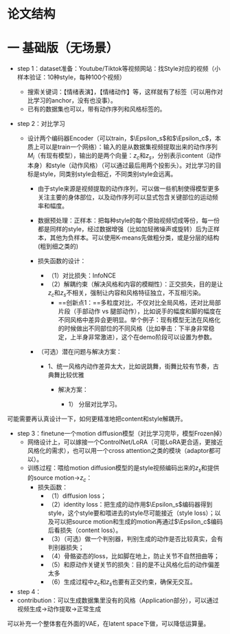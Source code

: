 # 论文结构

# 一 基础版（无场景）

- step 1：dataset准备：Youtube/Tiktok等视频网站：找Style对应的视频（小样本验证：10种style，每种100个视频）

  - 搜索关键词：【情绪表演】，【情绪动作】等，这样就有了标签（可以用作对比学习的anchor，没有也没事）。
  - 已有的数据集也可以，带有动作序列和风格标签的。

- step 2：对比学习

  - 设计两个编码器Encoder（可以train，$\Epsilon_s$和$\Epsilon_c$，本质上可以是train一个网络）：输入的是从数据集视频提取出来的动作序列$M_i$（有现有模型），输出的是两个向量：$z_c$和$z_s$，分别表示content（动作本身）和style（动作风格）（可以通过最后用两个投影头）。对比学习的目标是style，同类别style会相近，不同类别style会远离。

    - 由于style来源是视频提取的动作序列，可以做一些机制使得模型更多关注主要的身体部位，以及动作序列可以显式包含关键部位的运动频率和幅度。

    - 数据预处理：正样本：把每种style的每个原始视频切成等份，每一份都是同样的style，经过数据增强（比如加轻微噪声或旋转）后为正样本，其他为负样本。可以使用K-means先做粗分类，或是分层的结构(粗到细之类的)

    - 损失函数的设计：

      - （1）对比损失：InfoNCE
      - （2）解耦约束（解决风格和内容的模糊性）：正交损失，目的是让$z_c$和$z_s$不相关，强制让内容和风格特征独立，不互相污染。
        - ==创新点1：==多粒度对比，不仅对比全局风格，还对比局部片段（手部动作 vs 腿部动作），比如说手的幅度和脚的幅度在不同风格中差异会更明显。举个例子：现有模型无法在风格化的时候做出不同部位的不同风格（比如拳击：下半身非常稳定，上半身非常激进），这个在demo阶段可以设置为参数。

    - （可选）潜在问题与解决方案：

      - 1、统一风格内动作差异太大，比如说跳舞，街舞比较有节奏，古典舞比较优雅

        - 解决方案：

          - 1） 分层对比学习。

可能需要再认真设计一下，如何更精准地把content和style解耦开。

- step 3：finetune一个motion diffusion模型（对比学习完毕，模型Frozen掉）
  - 网络设计上，可以嫁接一个ControlNet/LoRA（可能LoRA更合适，更接近风格化的需求），也可以用一个cross attention之类的模块（adaptor都可以）。
  - 训练过程：喂给motion diffusion模型的是style视频编码出来的$z_s$和提供的source motion->$z_c$：
    - 损失函数：
      - （1）diffusion loss；
      - （2）identity loss：把生成的动作用$\Epsilon_s$编码器得到style，这个style要和喂进去的style尽可能接近（style loss）；以及可以把source motion和生成的motion再通过$\Epsilon_c$编码后看损失（content loss）。
      - （3）（可选）做一个判别器，判别生成的动作是否比较真实，会有判别器损失；
      - （4）骨骼姿态的loss，比如脚在地上，防止关节不自然扭曲等；
      - （5）和原动作关键关节的损失：目的是不让风格化后的动作偏差太多
      - （6）生成过程中$z_c$和$z_s$也要有正交约束，确保无交互。
- step 4：
- contribution：可以生成数据集里没有的风格（Application部分），可以通过视频生成->动作提取->正常生成

可以补充一个整体套在外面的VAE，在latent space下做，可以降低运算量。	